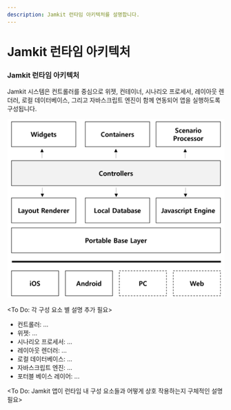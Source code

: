 ```yaml
---
description: Jamkit 런타임 아키텍처를 설명합니다.
---
```


# Jamkit 런타임 아키텍처

### Jamkit 런타임 아키텍처

Jamkit 시스템은 컨트롤러를 중심으로 위젯, 컨테이너, 시나리오 프로세서, 레이아웃 렌더러, 로컬 데이터베이스, 그리고 자바스크립트 엔진이 함께 연동되어 앱을 실행하도록 구성됩니다.

![](images/architecture.png)

\<To Do: 각 구성 요소 별 설명 추가 필요>

* 컨트롤러: ...
* 위젯: ...
* 시나리오 프로세서: ...
* 레이아웃 렌더러: ...
* 로컬 데이터베이스: ...
* 자바스크립트 엔진: ...
* 포터블 베이스 레이어: ...

\<To Do: Jamkit 앱이 런타임 내 구성 요소들과 어떻게 상호 작용하는지 구체적인 설명 필요>
